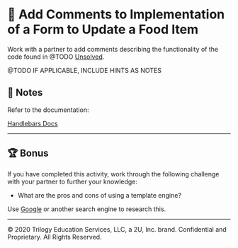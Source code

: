 # 📐 Add Comments to Implementation of a Form to Update a Food Item

Work with a partner to add comments describing the functionality of the code found in @TODO [Unsolved](./Unsolved).

@TODO IF APPLICABLE, INCLUDE HINTS AS NOTES
## 📝 Notes

Refer to the documentation: 

[Handlebars Docs](https://handlebarsjs.com/guide/#what-is-handlebars)

---

## 🏆 Bonus

If you have completed this activity, work through the following challenge with your partner to further your knowledge:

* What are the pros and cons of using a template engine?

Use [Google](https://www.google.com) or another search engine to research this.

---
© 2020 Trilogy Education Services, LLC, a 2U, Inc. brand. Confidential and Proprietary. All Rights Reserved.